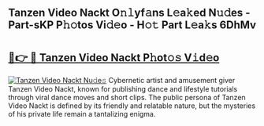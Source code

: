 ## Tanzen Video Nackt O𝚗𝚕yf𝚊ns L𝚎a𝚔ed N𝚞𝚍es - Part-sKP P𝚑𝚘tos Vi𝚍𝚎o - H𝚘𝚝 Part L𝚎a𝚔s 6DhMv

# <h2><a href="http://kf3082v.oniu.top/?m=Tanzen+Video+Nackt">🔗👉 🔴 Tanzen Video Nackt P𝚑ot𝚘𝚜 V𝚒d𝚎o</a></h2>

[![Tanzen Video Nackt Nu𝚍e𝚜](https://i.imgur.com/0qMVB7G.gif)](http://kf3082v.oniu.top/?m=Tanzen+Video+Nackt)
Cybernetic artist and amusement giver Tanzen Video Nackt, known for publishing dance and lifestyle tutorials through viral dance moves and short clips. The public persona of Tanzen Video Nackt is defined by its friendly and relatable nature, but the mysteries of his private life remain a tantalizing enigma.  
